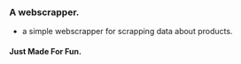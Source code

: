 ### A webscrapper.
- a simple webscrapper for scrapping data about products.



#### Just Made For Fun.
